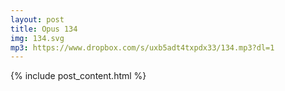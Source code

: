 ```yaml
---
layout: post
title: Opus 134
img: 134.svg
mp3: https://www.dropbox.com/s/uxb5adt4txpdx33/134.mp3?dl=1
---
```


{% include post_content.html %}
